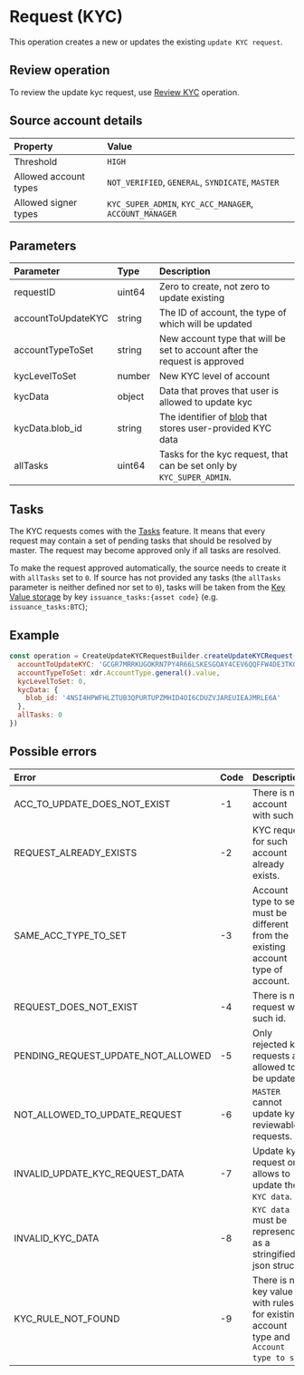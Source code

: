# Request \(KYC\)

This operation creates a new or updates the existing `update KYC request`.

## Review operation

To review the update kyc request, use [Review KYC](https://github.com/tokend/knowledge-base/tree/fcb7641184089b4bfac8cf556710ffa0cf2d0871/tech/requests.md) operation.

## Source account details

| Property | Value |
| :--- | :--- |
| Threshold | `HIGH` |
| Allowed account types | `NOT_VERIFIED`, `GENERAL`, `SYNDICATE`, `MASTER` |
| Allowed signer types | `KYC_SUPER_ADMIN`, `KYC_ACC_MANAGER`, `ACCOUNT_MANAGER` |

## Parameters

| Parameter | Type | Description |
| :--- | :--- | :--- |
| requestID | uint64 | Zero to create, not zero to update existing |
| accountToUpdateKYC | string | The ID of account, the type of which will be updated |
| accountTypeToSet | string | New account type that will be set to account after the request is approved |
| kycLevelToSet | number | New KYC level of account |
| kycData | object | Data that proves that user is allowed to update kyc |
| kycData.blob\_id | string | The identifier of [blob](https://tokend.gitlab.io/docs/#blobs) that stores user-provided KYC data |
| allTasks | uint64 | Tasks for the kyc request, that can be set only by `KYC_SUPER_ADMIN`. |

## Tasks

The KYC requests comes with the [Tasks](review.md#tasks) feature. It means that every request may contain a set of pending tasks that should be resolved by master. The request may become approved only if all tasks are resolved.

To make the request approved automatically, the source needs to create it with `allTasks` set to `0`. If source has not provided any tasks \(the `allTasks` parameter is neither defined nor set to `0`\), tasks will be taken from the [Key Value storage](https://tokend.gitlab.io/docs/#key-value-storage) by key `issuance_tasks:{asset code}` \(e.g. `issuance_tasks:BTC`\);

## Example

```javascript
const operation = CreateUpdateKYCRequestBuilder.createUpdateKYCRequest({
  accountToUpdateKYC: 'GCGR7MRRKUGOKRN7PY4R66LSKESGOAY4CEV6QQFFW4DE3TKQZIXW4RXG',
  accountTypeToSet: xdr.AccountType.general().value,
  kycLevelToSet: 0,
  kycData: {
    blob_id: '4NSI4HPWFHLZTUB3QPURTUPZMHID4OI6CDUZVJAREUIEAJMRLE6A'
  },
  allTasks: 0
})
```

## Possible errors

| Error | Code | Description |
| :--- | :--- | :--- |
| ACC\_TO\_UPDATE\_DOES\_NOT\_EXIST | -1 | There is no account with such id. |
| REQUEST\_ALREADY\_EXISTS | -2 | KYC request for such account already exists. |
| SAME\_ACC\_TYPE\_TO\_SET | -3 | Account type to set must be different from the existing account type of account. |
| REQUEST\_DOES\_NOT\_EXIST | -4 | There is no request with such id. |
| PENDING\_REQUEST\_UPDATE\_NOT\_ALLOWED | -5 | Only rejected kyc requests are allowed to be updated. |
| NOT\_ALLOWED\_TO\_UPDATE\_REQUEST | -6 | `MASTER` cannot update kyc reviewable requests. |
| INVALID\_UPDATE\_KYC\_REQUEST\_DATA | -7 | Update kyc request only allows to update the `KYC data`. |
| INVALID\_KYC\_DATA | -8 | `KYC data` must be represended as a stringified json struct. |
| KYC\_RULE\_NOT\_FOUND | -9 | There is no key value with rules for existing account type and `Account type to set`. |

